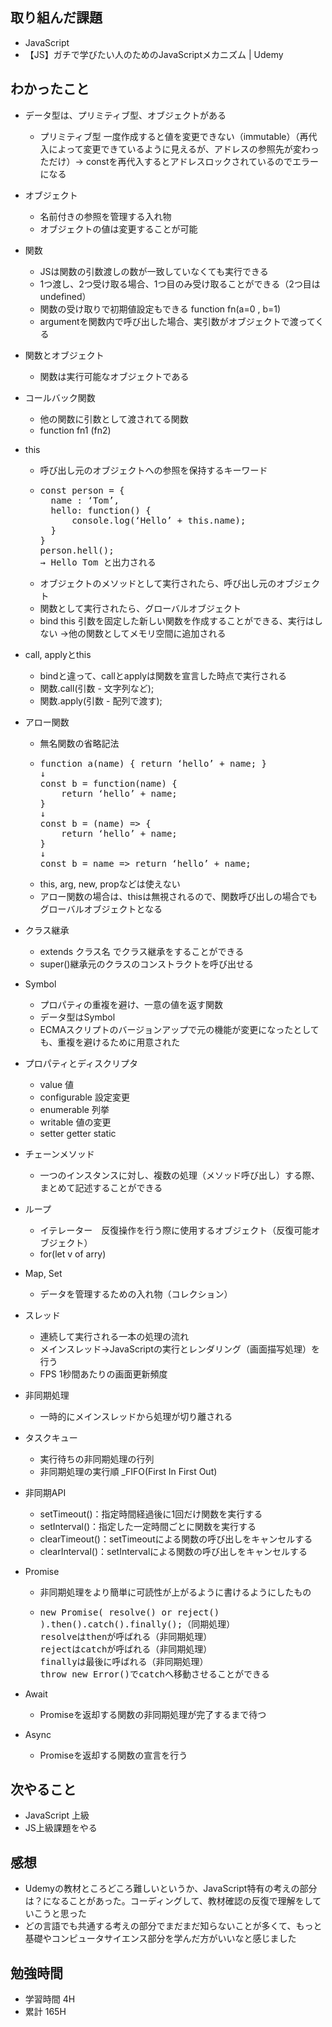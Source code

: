## 取り組んだ課題
- JavaScript
 - 【JS】ガチで学びたい人のためのJavaScriptメカニズム | Udemy

## わかったこと
- データ型は、プリミティブ型、オブジェクトがある
  -  プリミティブ型 一度作成すると値を変更できない（immutable）（再代入によって変更できているように見えるが、アドレスの参照先が変わっただけ）→ constを再代入するとアドレスロックされているのでエラーになる

- オブジェクト
  - 名前付きの参照を管理する入れ物
  - オブジェクトの値は変更することが可能

- 関数
  - JSは関数の引数渡しの数が一致していなくても実行できる
  - 1つ渡し、2つ受け取る場合、1つ目のみ受け取ることができる（2つ目はundefined）
  - 関数の受け取りで初期値設定もできる function fn(a=0 , b=1)
  - argumentを関数内で呼び出した場合、実引数がオブジェクトで渡ってくる

- 関数とオブジェクト
  - 関数は実行可能なオブジェクトである

- コールバック関数
  - 他の関数に引数として渡されてる関数
  - function fn1 (fn2)

- this
  - 呼び出し元のオブジェクトへの参照を保持するキーワード
  - <pre>const person = {
	  name : ‘Tom’,
	  hello: function() {
		  console.log(‘Hello’ + this.name);
	  }
    }
    person.hell();
    → Hello Tom と出力される</pre>
  - オブジェクトのメソッドとして実行されたら、呼び出し元のオブジェクト
  - 関数として実行されたら、グローバルオブジェクト
  - bind this 引数を固定した新しい関数を作成することができる、実行はしない →他の関数としてメモリ空間に追加される

- call, applyとthis
  - bindと違って、callとapplyは関数を宣言した時点で実行される
  - 関数.call(引数 - 文字列など);
  - 関数.apply(引数 - 配列で渡す);

- アロー関数
  - 無名関数の省略記法
  - <pre>function a(name) { return ‘hello’ + name; }
    ↓
    const b = function(name) {
	    return ‘hello’ + name;
    }
    ↓
    const b = (name) => {
	    return ‘hello’ + name;
    }
    ↓
    const b = name => return ‘hello’ + name;</pre>
  - this, arg, new, propなどは使えない
  - アロー関数の場合は、thisは無視されるので、関数呼び出しの場合でもグローバルオブジェクトとなる

- クラス継承
  - extends クラス名 でクラス継承をすることができる
  - super()継承元のクラスのコンストラクトを呼び出せる

- Symbol
  - プロパティの重複を避け、一意の値を返す関数
  - データ型はSymbol
  - ECMAスクリプトのバージョンアップで元の機能が変更になったとしても、重複を避けるために用意された

- プロパティとディスクリプタ
  - value 値
  - configurable 設定変更
  - enumerable 列挙
  - writable 値の変更
  - setter getter static

- チェーンメソッド
  - 一つのインスタンスに対し、複数の処理（メソッド呼び出し）する際、まとめて記述することができる

- ループ
  - イテレーター　反復操作を行う際に使用するオブジェクト（反復可能オブジェクト）
  - for(let v of arry)

- Map, Set
  - データを管理するための入れ物（コレクション）

- スレッド
  - 連続して実行される一本の処理の流れ
  - メインスレッド→JavaScriptの実行とレンダリング（画面描写処理）を行う
  - FPS 1秒間あたりの画面更新頻度

- 非同期処理
  - 一時的にメインスレッドから処理が切り離される

- タスクキュー
  - 実行待ちの非同期処理の行列
  - 非同期処理の実行順 _FIFO(First In First Out)

- 非同期API
  - setTimeout()：指定時間経過後に1回だけ関数を実行する
  - setInterval()：指定した一定時間ごとに関数を実行する
  - clearTimeout()：setTimeoutによる関数の呼び出しをキャンセルする
  - clearInterval()：setIntervalによる関数の呼び出しをキャンセルする

- Promise
  - 非同期処理をより簡単に可読性が上がるように書けるようにしたもの
  - <pre>new Promise( resolve() or reject()
    ).then().catch().finally();（同期処理）
    resolveはthenが呼ばれる（非同期処理）
    rejectはcatchが呼ばれる（非同期処理）
    finallyは最後に呼ばれる（非同期処理）
    throw new Error()でcatchへ移動させることができる</pre>

- Await
  - Promiseを返却する関数の非同期処理が完了するまで待つ

- Async
  - Promiseを返却する関数の宣言を行う

## 次やること
- JavaScript 上級
 - JS上級課題をやる

## 感想
- Udemyの教材ところどころ難しいというか、JavaScript特有の考えの部分は？になることがあった。コーディングして、教材確認の反復で理解をしていこうと思った
- どの言語でも共通する考えの部分でまだまだ知らないことが多くて、もっと基礎やコンピュータサイエンス部分を学んだ方がいいなと感じました

## 勉強時間
- 学習時間 4H
- 累計 165H
